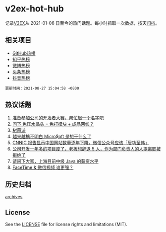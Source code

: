 # v2ex-hot-hub

 记录[V2EX](https://www.v2ex.com/)从 2021-01-06 日至今的热门话题。每小时抓取一次数据，按天[归档](archives)。
 
 ## 相关项目

- [GitHub热榜](https://github.com/snaildev/github-hot-hub)
- [知乎热榜](https://github.com/snaildev/zhihu-hot-hub)
- [微博热榜](https://github.com/snaildev/weibo-hot-hub)
- [头条热榜](https://github.com/snaildev/toutiao-hot-hub)
- [抖音热榜](https://github.com/snaildev/douyin-hot-hub)


 `更新时间：2021-08-27 15:04:58 +0800`

## 热议话题

1. [准备参加公司的开发者大赛，帮忙起一个名字吧](https://www.v2ex.com/t/798281)
1. [问下 免压水晶头 = 免打模块 + 成品网线？](https://www.v2ex.com/t/798266)
1. [树莓派](https://www.v2ex.com/t/798219)
1. [越来越搞不明白 Micro$oft 是想干什么了](https://www.v2ex.com/t/798220)
1. [CNNIC 报告显示中国网站数量逐年下降，微信公众号应该「居功至伟」](https://www.v2ex.com/t/798288)
1. [公司开发一年多的项目废了，老板想辞退 5 人，作为部门负责人的人提离职被拒绝了](https://www.v2ex.com/t/798163)
1. [请问下大家，上海目前中级 Java 的薪资水平](https://www.v2ex.com/t/798212)
1. [FaceTime & 微信视频 谁更强？](https://www.v2ex.com/t/798310)

## 历史归档

[archives](archives)

## License

See the [LICENSE](LICENSE) file for license rights and limitations (MIT).
